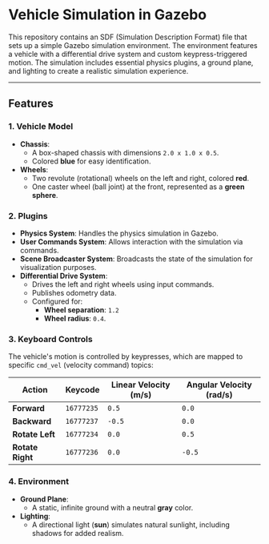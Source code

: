 # Vehicle Simulation in Gazebo

This repository contains an SDF (Simulation Description Format) file that sets up a simple Gazebo simulation environment. The environment features a vehicle with a differential drive system and custom keypress-triggered motion. The simulation includes essential physics plugins, a ground plane, and lighting to create a realistic simulation experience.

---

## Features

### 1. Vehicle Model
- **Chassis**:
  - A box-shaped chassis with dimensions `2.0 x 1.0 x 0.5`.
  - Colored **blue** for easy identification.
- **Wheels**:
  - Two revolute (rotational) wheels on the left and right, colored **red**.
  - One caster wheel (ball joint) at the front, represented as a **green sphere**.

### 2. Plugins
- **Physics System**: Handles the physics simulation in Gazebo.
- **User Commands System**: Allows interaction with the simulation via commands.
- **Scene Broadcaster System**: Broadcasts the state of the simulation for visualization purposes.
- **Differential Drive System**:
  - Drives the left and right wheels using input commands.
  - Publishes odometry data.
  - Configured for:
    - **Wheel separation**: `1.2`
    - **Wheel radius**: `0.4`.

### 3. Keyboard Controls
The vehicle's motion is controlled by keypresses, which are mapped to specific `cmd_vel` (velocity command) topics:

| **Action**       | **Keycode** | **Linear Velocity (m/s)** | **Angular Velocity (rad/s)** |
|-------------------|-------------|---------------------------|------------------------------|
| **Forward**       | `16777235`  | `0.5`                     | `0.0`                        |
| **Backward**      | `16777237`  | `-0.5`                    | `0.0`                        |
| **Rotate Left**   | `16777234`  | `0.0`                     | `0.5`                        |
| **Rotate Right**  | `16777236`  | `0.0`                     | `-0.5`                       |

### 4. Environment
- **Ground Plane**:
  - A static, infinite ground with a neutral **gray** color.
- **Lighting**:
  - A directional light (**sun**) simulates natural sunlight, including shadows for added realism.

